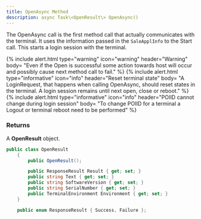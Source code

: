 ```yaml
---
title: OpenAsync Method
description: async Task\<OpenResult\> OpenAsync()
---
```


The OpenAsync call is the first method call that actually communicates with the terminal. It uses the information passed in the `SaleApplInfo` to the Start call. This starts a login session with the terminal.

{% include alert.html type="warning" icon="warning" header="Warning"
body= "Even if the Open is successful some action towards host will occur and possibly cause next method call to fail."
%}
{% include alert.html type="informative" icon="info" header="Reset terminal state"
body= "A LoginRequest, that happens when calling OpenAsync, should reset states in the terminal. A login session remains until next open, close or reboot."
%}
{% include alert.html type="informative" icon="info" header="POIID cannot change during login session"
body= "To change POIID for a terminal a Logout or terminal reboot need to be performed"
%}

### Returns

A **OpenResult** object.

```c#
public class OpenResult
    {
        public OpenResult();

        public ResponseResult Result { get; set; }
        public string Text { get; set; }
        public string SoftwareVersion { get; set; }
        public string SerialNumber { get; set; }
        public TerminalEnvironment Environment { get; set; }
    } 
```

```c#
    public enum ResponseResult { Success, Failure };
```
